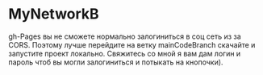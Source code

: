 # MyNetworkВ 
gh-Pages вы не сможете нормально залогиниться в соц сеть из за CORS.
Поэтому лучше перейдите на ветку mainCodeBranch скачайте и запустите проект локально. Свяжитесь со мной я вам дам логин и пароль чтоб вы могли залогиниться и потыкать на кнопочки).
